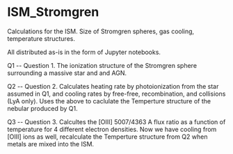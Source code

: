 # ISM_Stromgren
Calculations for the ISM.  Size of Stromgren spheres, gas cooling, temperature structures. 

All distributed as-is in the form of Jupyter notebooks. 

Q1 -- Question 1.  The ionization structure of the Stromgren sphere surrounding a massive star and and AGN. 

Q2 -- Question 2.  Calculates heating rate by photoionization from the star assumed in Q1, and cooling rates by free-free, recombination, and collisions (LyA only).  Uses the above to caclulate the Temperture structure of the nebular produced by Q1. 

Q3 -- Question 3.  Calcultes the [OIII] 5007/4363 A flux ratio as a function of temperature for 4 different electron densities.  Now we have cooling from [OIII] ions as well, recalculate the Temperture structure from Q2 when metals are mixed into the ISM. 
